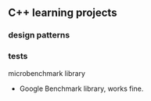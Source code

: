 ## C++ learning projects
### design patterns

### tests

microbenchmark library

- Google Benchmark library, works fine.





